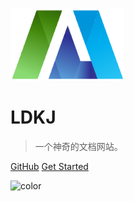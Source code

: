 ![logo](_media/icon.png)

# LDKJ

> 一个神奇的文档网站。

[GitHub](https://waet.github.io/docs/)
[Get Started](#ldkj)

<!-- 背景图片 -->

<!-- ![](_media/bg.png) -->

<!-- 背景色 -->

![color](#f0f0f0)